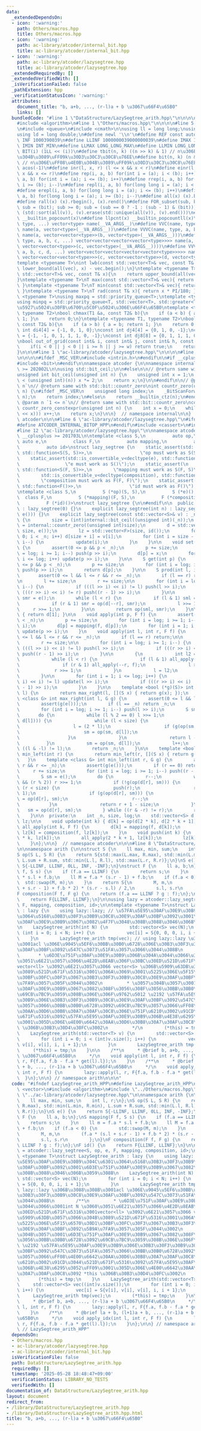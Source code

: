 ```yaml
---
data:
  _extendedDependsOn:
  - icon: ':warning:'
    path: Others/macros.hpp
    title: Others/macros.hpp
  - icon: ':warning:'
    path: ac-library/atcoder/internal_bit.hpp
    title: ac-library/atcoder/internal_bit.hpp
  - icon: ':warning:'
    path: ac-library/atcoder/lazysegtree.hpp
    title: ac-library/atcoder/lazysegtree.hpp
  _extendedRequiredBy: []
  _extendedVerifiedWith: []
  _isVerificationFailed: false
  _pathExtension: hpp
  _verificationStatusIcon: ':warning:'
  attributes:
    document_title: "b, a+b, ..., (r-l)a + b \u3067\u66F4\u65B0"
    links: []
  bundledCode: "#line 1 \"DataStructure/LazySegtree_arith.hpp\"\n\n\n\n#include <vector>\n\
    #include <algorithm>\n#line 1 \"Others/macros.hpp\"\n\n\n\n#line 5 \"Others/macros.hpp\"\
    \n#include <queue>\n#include <cmath>\n\nusing ll = long long;\nusing lll = __int128_t;\n\
    using ld = long double;\n#define newl '\\n'\n#define REF const auto&\n#define\
    \ INF 1000390039\n#define LLINF 1000000039000000039\n#define IMAX INT_MAX\n#define\
    \ IMIN INT_MIN\n#define LLMAX LONG_LONG_MAX\n#define LLMIN LONG_LONG_MIN\n#define\
    \ BIT(i) (1LL << (i))\n#define tbit(n, k) ((n >> k) & 1) // n\u306E\uFF08\u4E0A\
    \u304B\u3089\uFF09k\u30D3\u30C3\u30C8\u76EE\n#define bit(n, k) (n & (1LL << (k)))\
    \ // n\u306E\uFF08\u4E0B\u304B\u3089\uFF09k\u30D3\u30C3\u30C8\u76EE\n#define PI\
    \ acos(-1)\n#define inr(l, x, r) (l <= x && x < r)\n#define einr(l, x, r) (l <=\
    \ x && x <= r)\n#define rep(i, a, b) for(int i = (a); i < (b); i++)\n#define erep(i,\
    \ a, b) for(int i = (a); i <= (b); i++)\n#define rrep(i, a, b) for(int i = (a);\
    \ i >= (b); i--)\n#define repl(i, a, b) for(long long i = (a); i < (b); i++)\n\
    #define erepl(i, a, b) for(long long i = (a); i <= (b); i++)\n#define rrepl(i,\
    \ a, b) for(long long i = (a); i >= (b); i--)\n#define all(x) (x).begin(), (x).end()\n\
    #define rall(x) (x).rbegin(), (x).rend()\n#define FOR_subset(sub, bit) for (ll\
    \ sub = (bit); sub >= 0; sub = (sub == 0 ? -1 : (sub - 1) & (bit)))\n#define UNIQUE(v)\
    \ (std::sort(all(v)), (v).erase(std::unique(all(v)), (v).end()))\n#define pcnt(x)\
    \ __builtin_popcount(x)\n#define llpcnt(x) __builtin_popcountll(x)\n#define VC(name,\
    \ type, ...) vector<type> name(__VA_ARGS__)\n#define VVC(name, type, a, ...) vector<vector<type>>\
    \ name(a, vector<type>(__VA_ARGS__))\n#define VVVC(name, type, a, b, ...) vector<vector<vector<type>>>\
    \ name(a, vector<vector<type>>(b, vector<type>(__VA_ARGS__)))\n#define VVVVC(name,\
    \ type, a, b, c, ...) vector<vector<vector<vector<type>>>> name(a, vector<vector<vector<type>>>(b,\
    \ vector<vector<type>>(c, vector<type>(__VA_ARGS__))))\n#define VVVVVC(name, type,\
    \ a, b, c, d, ...) vector<vector<vector<vector<vector<type>>>>> name(a, vector<vector<vector<vector<type>>>>(b,\
    \ vector<vector<vector<type>>>(c, vector<vector<type>>(d, vector<type>(__VA_ARGS__)))));\n\
    template <typename T>\nint lwb(const std::vector<T>& vec, const T& x){\n    return\
    \ lower_bound(all(vec), x) - vec.begin();\n}\ntemplate <typename T>\nint upb(const\
    \ std::vector<T>& vec, const T& x){\n    return upper_bound(all(vec), x) - vec.begin();\n\
    }\ntemplate <typename T>\nT max(const std::vector<T>& vec){ return *max_element(all(vec));\
    \ }\ntemplate <typename T>\nT min(const std::vector<T>& vec){ return *min_element(all(vec));\
    \ }\ntemplate <typename T>\nT rad(const T& x){ return x * PI/180; }\ntemplate\
    \ <typename T>\nusing maxpq = std::priority_queue<T>;\ntemplate <typename T>\n\
    using minpq = std::priority_queue<T, std::vector<T>, std::greater<T>>;\n// \u6700\
    \u5927\u5024\u30FB\u6700\u5C0F\u5024\u306E\u66F4\u65B0\ntemplate <typename T1,\
    \ typename T2>\nbool chmax(T1 &a, const T2& b){\n    if (a < b) { a = b; return\
    \ 1; }\n    return 0;\n}\ntemplate <typename T1, typename T2>\nbool chmin(T1 &a,\
    \ const T2& b){\n    if (a > b) { a = b; return 1; }\n    return 0;\n}\n\nconst\
    \ int di4[4] = {-1, 0, 1, 0};\nconst int dj4[4] = {0, 1, 0, -1};\nconst int di8[8]\
    \ = {-1, -1, 0, 1, 1, 1, 0, -1};\nconst int dj8[8] = {0, 1, 1, 1, 0, -1, -1, -1};\n\
    \nbool out_of_grid(const int& i, const int& j, const int& h, const int& w){\n\
    \    if(i < 0 || j < 0 || i >= h || j >= w) return true;\n    return false;\n\
    }\n\n\n#line 1 \"ac-library/atcoder/lazysegtree.hpp\"\n\n\n\n#line 1 \"ac-library/atcoder/internal_bit.hpp\"\
    \n\n\n\n#ifdef _MSC_VER\n#include <intrin.h>\n#endif\n\n#if __cplusplus >= 202002L\n\
    #include <bit>\n#endif\n\nnamespace atcoder {\n\nnamespace internal {\n\n#if __cplusplus\
    \ >= 202002L\n\nusing std::bit_ceil;\n\n#else\n\n// @return same with std::bit::bit_ceil\n\
    unsigned int bit_ceil(unsigned int n) {\n    unsigned int x = 1;\n    while (x\
    \ < (unsigned int)(n)) x *= 2;\n    return x;\n}\n\n#endif\n\n// @param n `1 <=\
    \ n`\n// @return same with std::bit::countr_zero\nint countr_zero(unsigned int\
    \ n) {\n#ifdef _MSC_VER\n    unsigned long index;\n    _BitScanForward(&index,\
    \ n);\n    return index;\n#else\n    return __builtin_ctz(n);\n#endif\n}\n\n//\
    \ @param n `1 <= n`\n// @return same with std::bit::countr_zero\nconstexpr int\
    \ countr_zero_constexpr(unsigned int n) {\n    int x = 0;\n    while (!(n & (1\
    \ << x))) x++;\n    return x;\n}\n\n}  // namespace internal\n\n}  // namespace\
    \ atcoder\n\n\n#line 6 \"ac-library/atcoder/lazysegtree.hpp\"\n#ifndef ATCODER_INTERNAL_BITOP_HPP\n\
    #define ATCODER_INTERNAL_BITOP_HPP\n#endif\n#include <cassert>\n#include <functional>\n\
    #line 12 \"ac-library/atcoder/lazysegtree.hpp\"\n\nnamespace atcoder {\n\n#if\
    \ __cplusplus >= 201703L\n\ntemplate <class S,\n          auto op,\n         \
    \ auto e,\n          class F,\n          auto mapping,\n          auto composition,\n\
    \          auto id>\nstruct lazy_segtree {\n    static_assert(std::is_convertible_v<decltype(op),\
    \ std::function<S(S, S)>>,\n                  \"op must work as S(S, S)\");\n\
    \    static_assert(std::is_convertible_v<decltype(e), std::function<S()>>,\n \
    \                 \"e must work as S()\");\n    static_assert(\n        std::is_convertible_v<decltype(mapping),\
    \ std::function<S(F, S)>>,\n        \"mapping must work as S(F, S)\");\n    static_assert(\n\
    \        std::is_convertible_v<decltype(composition), std::function<F(F, F)>>,\n\
    \        \"composition must work as F(F, F)\");\n    static_assert(std::is_convertible_v<decltype(id),\
    \ std::function<F()>>,\n                  \"id must work as F()\");\n\n#else\n\
    \ntemplate <class S,\n          S (*op)(S, S),\n          S (*e)(),\n        \
    \  class F,\n          S (*mapping)(F, S),\n          F (*composition)(F, F),\n\
    \          F (*id)()>\nstruct lazy_segtree {\n\n#endif\n\n  public:\n    lazy_segtree()\
    \ : lazy_segtree(0) {}\n    explicit lazy_segtree(int n) : lazy_segtree(std::vector<S>(n,\
    \ e())) {}\n    explicit lazy_segtree(const std::vector<S>& v) : _n(int(v.size()))\
    \ {\n        size = (int)internal::bit_ceil((unsigned int)(_n));\n        log\
    \ = internal::countr_zero((unsigned int)size);\n        d = std::vector<S>(2 *\
    \ size, e());\n        lz = std::vector<F>(size, id());\n        for (int i =\
    \ 0; i < _n; i++) d[size + i] = v[i];\n        for (int i = size - 1; i >= 1;\
    \ i--) {\n            update(i);\n        }\n    }\n\n    void set(int p, S x)\
    \ {\n        assert(0 <= p && p < _n);\n        p += size;\n        for (int i\
    \ = log; i >= 1; i--) push(p >> i);\n        d[p] = x;\n        for (int i = 1;\
    \ i <= log; i++) update(p >> i);\n    }\n\n    S get(int p) {\n        assert(0\
    \ <= p && p < _n);\n        p += size;\n        for (int i = log; i >= 1; i--)\
    \ push(p >> i);\n        return d[p];\n    }\n\n    S prod(int l, int r) {\n \
    \       assert(0 <= l && l <= r && r <= _n);\n        if (l == r) return e();\n\
    \n        l += size;\n        r += size;\n\n        for (int i = log; i >= 1;\
    \ i--) {\n            if (((l >> i) << i) != l) push(l >> i);\n            if\
    \ (((r >> i) << i) != r) push((r - 1) >> i);\n        }\n\n        S sml = e(),\
    \ smr = e();\n        while (l < r) {\n            if (l & 1) sml = op(sml, d[l++]);\n\
    \            if (r & 1) smr = op(d[--r], smr);\n            l >>= 1;\n       \
    \     r >>= 1;\n        }\n\n        return op(sml, smr);\n    }\n\n    S all_prod()\
    \ { return d[1]; }\n\n    void apply(int p, F f) {\n        assert(0 <= p && p\
    \ < _n);\n        p += size;\n        for (int i = log; i >= 1; i--) push(p >>\
    \ i);\n        d[p] = mapping(f, d[p]);\n        for (int i = 1; i <= log; i++)\
    \ update(p >> i);\n    }\n    void apply(int l, int r, F f) {\n        assert(0\
    \ <= l && l <= r && r <= _n);\n        if (l == r) return;\n\n        l += size;\n\
    \        r += size;\n\n        for (int i = log; i >= 1; i--) {\n            if\
    \ (((l >> i) << i) != l) push(l >> i);\n            if (((r >> i) << i) != r)\
    \ push((r - 1) >> i);\n        }\n\n        {\n            int l2 = l, r2 = r;\n\
    \            while (l < r) {\n                if (l & 1) all_apply(l++, f);\n\
    \                if (r & 1) all_apply(--r, f);\n                l >>= 1;\n   \
    \             r >>= 1;\n            }\n            l = l2;\n            r = r2;\n\
    \        }\n\n        for (int i = 1; i <= log; i++) {\n            if (((l >>\
    \ i) << i) != l) update(l >> i);\n            if (((r >> i) << i) != r) update((r\
    \ - 1) >> i);\n        }\n    }\n\n    template <bool (*g)(S)> int max_right(int\
    \ l) {\n        return max_right(l, [](S x) { return g(x); });\n    }\n    template\
    \ <class G> int max_right(int l, G g) {\n        assert(0 <= l && l <= _n);\n\
    \        assert(g(e()));\n        if (l == _n) return _n;\n        l += size;\n\
    \        for (int i = log; i >= 1; i--) push(l >> i);\n        S sm = e();\n \
    \       do {\n            while (l % 2 == 0) l >>= 1;\n            if (!g(op(sm,\
    \ d[l]))) {\n                while (l < size) {\n                    push(l);\n\
    \                    l = (2 * l);\n                    if (g(op(sm, d[l]))) {\n\
    \                        sm = op(sm, d[l]);\n                        l++;\n  \
    \                  }\n                }\n                return l - size;\n  \
    \          }\n            sm = op(sm, d[l]);\n            l++;\n        } while\
    \ ((l & -l) != l);\n        return _n;\n    }\n\n    template <bool (*g)(S)> int\
    \ min_left(int r) {\n        return min_left(r, [](S x) { return g(x); });\n \
    \   }\n    template <class G> int min_left(int r, G g) {\n        assert(0 <=\
    \ r && r <= _n);\n        assert(g(e()));\n        if (r == 0) return 0;\n   \
    \     r += size;\n        for (int i = log; i >= 1; i--) push((r - 1) >> i);\n\
    \        S sm = e();\n        do {\n            r--;\n            while (r > 1\
    \ && (r % 2)) r >>= 1;\n            if (!g(op(d[r], sm))) {\n                while\
    \ (r < size) {\n                    push(r);\n                    r = (2 * r +\
    \ 1);\n                    if (g(op(d[r], sm))) {\n                        sm\
    \ = op(d[r], sm);\n                        r--;\n                    }\n     \
    \           }\n                return r + 1 - size;\n            }\n         \
    \   sm = op(d[r], sm);\n        } while ((r & -r) != r);\n        return 0;\n\
    \    }\n\n  private:\n    int _n, size, log;\n    std::vector<S> d;\n    std::vector<F>\
    \ lz;\n\n    void update(int k) { d[k] = op(d[2 * k], d[2 * k + 1]); }\n    void\
    \ all_apply(int k, F f) {\n        d[k] = mapping(f, d[k]);\n        if (k < size)\
    \ lz[k] = composition(f, lz[k]);\n    }\n    void push(int k) {\n        all_apply(2\
    \ * k, lz[k]);\n        all_apply(2 * k + 1, lz[k]);\n        lz[k] = id();\n\
    \    }\n};\n\n}  // namespace atcoder\n\n\n#line 8 \"DataStructure/LazySegtree_arith.hpp\"\
    \n\nnamespace arith {\n\nstruct S {\n    ll max, min, sum;\n    int l, r;\n};\n\
    S op(S L, S R) {\n    return S{std::max(L.max, R.max), std::min(L.min, R.min),\
    \ L.sum + R.sum, std::min(L.l, R.l), std::max(L.r, R.r)};\n}\nS e() {\n    return\
    \ S{-LLINF, LLINF, 0LL, INF, -INF};\n}\nstruct F {\n    ll a, b;\n};\nS mapping(F\
    \ f, S s) {\n    if (f.a == LLINF) {\n        return s;\n    }\n    ll m = f.a\
    \ * s.l + f.b;\n    ll M = f.a * (s.r - 1) + f.b;\n    if (f.a < 0) {\n      \
    \  std::swap(M, m);\n    }\n    return S{\n        M, m,\n        (f.a * (s.l\
    \ + s.r - 1) + f.b * 2) * (s.r - s.l) / 2,\n        s.l, s.r\n        };\n}\n\
    F composition(F f, F g) {\n    return (f.a == LLINF ? g : f);\n};\nF id() {\n\
    \    return F{LLINF, LLINF};\n}\n\nusing lazy = atcoder::lazy_segtree<S, op, e,\
    \ F, mapping, composition, id>;\n\ntemplate <typename T>\nstruct LazySegtree_arith\
    \ : lazy {\n    using lazy::lazy; // \u57FA\u5E95\u30AF\u30E9\u30B9\u304C\u6301\
    \u3064\u5168\u30B3\u30F3\u30B9\u30C8\u30E9\u30AF\u30BF\u3092\u3001\u6D3E\u751F\
    \u30AF\u30E9\u30B9\u3067\u3082\u4F7F\u3048\u308B\u3088\u3046\u306B\u3059\u308B\
    \n    LazySegtree_arith(int N) {\n        std::vector<S> vec(N);\n        for\
    \ (int i = 0; i < N; i++) {\n            vec[i] = S{0, 0, 0, i, i + 1};\n    \
    \    }\n        LazySegtree_arith tmp(vec); // using lazy::lazy \u306B\u3088\u308B\
    \u3001acl \u306E\u9045\u5EF6\u30BB\u30B0\u6728\u306E\u30B3\u30F3\u30B9\u30C8\u30E9\
    \u30AF\u30BF\u3092\u547C\u3073\u51FA\u3057\u3066\u3044\u308B\n        /**\n  \
    \       * \u6D3E\u751F\u30AF\u30E9\u30B9\u306B\u304A\u3044\u3066\u3001int N \u3060\
    \u3051\u6E21\u3057\u3066\u4E2D\u8EAB\u306F\u30BC\u30ED\u521D\u671F\u5316\u3001\
    vector<ll> \u3092\u6E21\u3057\u3066 vector<S> \u306B\u5909\u63DB\u3057\u3066\u304B\
    \u3089\u521D\u671F\u5316\u3001\u306A\u3069\u3001\u5225\u306E\u5F15\u6570\u30D1\
    \u30BF\u30FC\u30F3\u3067\u30B3\u30F3\u30B9\u30C8\u30E9\u30AF\u30BF\u3092\u5B9A\
    \u7FA9\u3057\u305F\u3044\u3002\n         * \u3057\u304B\u3057\u3001\u6D3E\u751F\
    \u30AF\u30E9\u30B9\u3067\u3082\u308F\u3056\u308F\u3056\u30BB\u30B0\u6728\u3092\
    \u69CB\u7BC9\u3059\u308B\u306E\u306F\u9762\u5012 \u2192 \u57FA\u5E95\u30AF\u30E9\
    \u30B9\u306E\u30B3\u30F3\u30B9\u30C8\u30E9\u30AF\u30BF\u3092\u547C\u3073\u51FA\
    \u3057\u3066\u30BB\u30B0\u6728\u3092\u69CB\u7BC9\u3057\u3066\uFF08\u4E00\u6642\
    \u30AA\u30D6\u30B8\u30A7\u30AF\u30C8\u306E\u751F\u6210\u3002\u91CD\u3044\u521D\
    \u671F\u5316\u3092\u57FA\u5E95\u30AF\u30E9\u30B9\u306B\u4E38\u6295\u3052\uFF09\
    \u3001\u305D\u306E\u4E00\u6642\u30AA\u30D6\u30B8\u30A7\u30AF\u30C8\u3092 *this\
    \ \u306B\u30B3\u30D4\u30FC\u3002\n         */\n        (*this) = tmp;\n    }\n\
    \    LazySegtree_arith(std::vector<T> v) {\n        std::vector<S> vec((int)v.size());\n\
    \        for (int i = 0; i < (int)v.size(); i++) {\n            vec[i] = S{v[i],\
    \ v[i], v[i], i, i + 1};\n        }\n        LazySegtree_arith tmp(vec);\n   \
    \     (*this) = tmp;\n    }\n\n    /**\n     * @brief b, a+b, ..., (r-l)a + b\
    \ \u3067\u66F4\u65B0\n     */\n    void apply(int l, int r, F f) {\n        lazy::apply(l,\
    \ r, F{f.a, f.b - f.a * get(l).l});\n    }\n    /**\n     * @brief la + b, (l+1)a\
    \ + b, ..., (r-1)a + b \u3067\u66F4\u65B0\n     */\n    void apply_idx(int l,\
    \ int r, F f) {\n        lazy::apply(l, r, F{f.a, f.b - f.a * get(l).l});\n  \
    \  }\n};\n\n} // namespace arith\n\n\n"
  code: "#ifndef LazySegtree_arith_HPP\n#define LazySegtree_arith_HPP\n\n#include\
    \ <vector>\n#include <algorithm>\n#include \"../Others/macros.hpp\"\n#include\
    \ \"../ac-library/atcoder/lazysegtree.hpp\"\n\nnamespace arith {\n\nstruct S {\n\
    \    ll max, min, sum;\n    int l, r;\n};\nS op(S L, S R) {\n    return S{std::max(L.max,\
    \ R.max), std::min(L.min, R.min), L.sum + R.sum, std::min(L.l, R.l), std::max(L.r,\
    \ R.r)};\n}\nS e() {\n    return S{-LLINF, LLINF, 0LL, INF, -INF};\n}\nstruct\
    \ F {\n    ll a, b;\n};\nS mapping(F f, S s) {\n    if (f.a == LLINF) {\n    \
    \    return s;\n    }\n    ll m = f.a * s.l + f.b;\n    ll M = f.a * (s.r - 1)\
    \ + f.b;\n    if (f.a < 0) {\n        std::swap(M, m);\n    }\n    return S{\n\
    \        M, m,\n        (f.a * (s.l + s.r - 1) + f.b * 2) * (s.r - s.l) / 2,\n\
    \        s.l, s.r\n        };\n}\nF composition(F f, F g) {\n    return (f.a ==\
    \ LLINF ? g : f);\n};\nF id() {\n    return F{LLINF, LLINF};\n}\n\nusing lazy\
    \ = atcoder::lazy_segtree<S, op, e, F, mapping, composition, id>;\n\ntemplate\
    \ <typename T>\nstruct LazySegtree_arith : lazy {\n    using lazy::lazy; // \u57FA\
    \u5E95\u30AF\u30E9\u30B9\u304C\u6301\u3064\u5168\u30B3\u30F3\u30B9\u30C8\u30E9\
    \u30AF\u30BF\u3092\u3001\u6D3E\u751F\u30AF\u30E9\u30B9\u3067\u3082\u4F7F\u3048\
    \u308B\u3088\u3046\u306B\u3059\u308B\n    LazySegtree_arith(int N) {\n       \
    \ std::vector<S> vec(N);\n        for (int i = 0; i < N; i++) {\n            vec[i]\
    \ = S{0, 0, 0, i, i + 1};\n        }\n        LazySegtree_arith tmp(vec); // using\
    \ lazy::lazy \u306B\u3088\u308B\u3001acl \u306E\u9045\u5EF6\u30BB\u30B0\u6728\u306E\
    \u30B3\u30F3\u30B9\u30C8\u30E9\u30AF\u30BF\u3092\u547C\u3073\u51FA\u3057\u3066\
    \u3044\u308B\n        /**\n         * \u6D3E\u751F\u30AF\u30E9\u30B9\u306B\u304A\
    \u3044\u3066\u3001int N \u3060\u3051\u6E21\u3057\u3066\u4E2D\u8EAB\u306F\u30BC\
    \u30ED\u521D\u671F\u5316\u3001vector<ll> \u3092\u6E21\u3057\u3066 vector<S> \u306B\
    \u5909\u63DB\u3057\u3066\u304B\u3089\u521D\u671F\u5316\u3001\u306A\u3069\u3001\
    \u5225\u306E\u5F15\u6570\u30D1\u30BF\u30FC\u30F3\u3067\u30B3\u30F3\u30B9\u30C8\
    \u30E9\u30AF\u30BF\u3092\u5B9A\u7FA9\u3057\u305F\u3044\u3002\n         * \u3057\
    \u304B\u3057\u3001\u6D3E\u751F\u30AF\u30E9\u30B9\u3067\u3082\u308F\u3056\u308F\
    \u3056\u30BB\u30B0\u6728\u3092\u69CB\u7BC9\u3059\u308B\u306E\u306F\u9762\u5012\
    \ \u2192 \u57FA\u5E95\u30AF\u30E9\u30B9\u306E\u30B3\u30F3\u30B9\u30C8\u30E9\u30AF\
    \u30BF\u3092\u547C\u3073\u51FA\u3057\u3066\u30BB\u30B0\u6728\u3092\u69CB\u7BC9\
    \u3057\u3066\uFF08\u4E00\u6642\u30AA\u30D6\u30B8\u30A7\u30AF\u30C8\u306E\u751F\
    \u6210\u3002\u91CD\u3044\u521D\u671F\u5316\u3092\u57FA\u5E95\u30AF\u30E9\u30B9\
    \u306B\u4E38\u6295\u3052\uFF09\u3001\u305D\u306E\u4E00\u6642\u30AA\u30D6\u30B8\
    \u30A7\u30AF\u30C8\u3092 *this \u306B\u30B3\u30D4\u30FC\u3002\n         */\n \
    \       (*this) = tmp;\n    }\n    LazySegtree_arith(std::vector<T> v) {\n   \
    \     std::vector<S> vec((int)v.size());\n        for (int i = 0; i < (int)v.size();\
    \ i++) {\n            vec[i] = S{v[i], v[i], v[i], i, i + 1};\n        }\n   \
    \     LazySegtree_arith tmp(vec);\n        (*this) = tmp;\n    }\n\n    /**\n\
    \     * @brief b, a+b, ..., (r-l)a + b \u3067\u66F4\u65B0\n     */\n    void apply(int\
    \ l, int r, F f) {\n        lazy::apply(l, r, F{f.a, f.b - f.a * get(l).l});\n\
    \    }\n    /**\n     * @brief la + b, (l+1)a + b, ..., (r-1)a + b \u3067\u66F4\
    \u65B0\n     */\n    void apply_idx(int l, int r, F f) {\n        lazy::apply(l,\
    \ r, F{f.a, f.b - f.a * get(l).l});\n    }\n};\n\n} // namespace arith\n\n#endif\
    \ // LazySegtree_arith_HPP"
  dependsOn:
  - Others/macros.hpp
  - ac-library/atcoder/lazysegtree.hpp
  - ac-library/atcoder/internal_bit.hpp
  isVerificationFile: false
  path: DataStructure/LazySegtree_arith.hpp
  requiredBy: []
  timestamp: '2025-05-28 18:48:47+09:00'
  verificationStatus: LIBRARY_NO_TESTS
  verifiedWith: []
documentation_of: DataStructure/LazySegtree_arith.hpp
layout: document
redirect_from:
- /library/DataStructure/LazySegtree_arith.hpp
- /library/DataStructure/LazySegtree_arith.hpp.html
title: "b, a+b, ..., (r-l)a + b \u3067\u66F4\u65B0"
---
```

